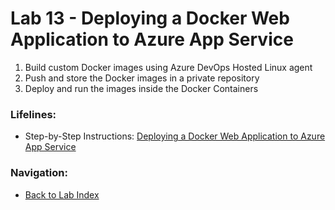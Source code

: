 # Lab 13 - Deploying a Docker Web Application to Azure App Service

1. Build custom Docker images using Azure DevOps Hosted Linux agent
2. Push and store the Docker images in a private repository
3. Deploy and run the images inside the Docker Containers

### Lifelines:

* Step-by-Step Instructions:
[Deploying a Docker Web Application to Azure App Service](https://azuredevopslabs.com/labs/vstsextend/docker/)

### Navigation:

* [Back to Lab Index](https://github.com/mikepfeiffer/azure-devops-labs)
